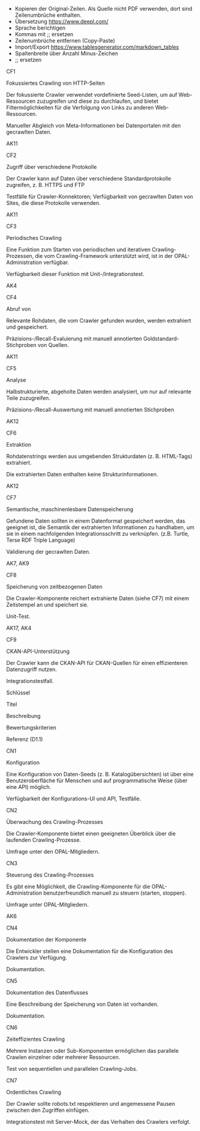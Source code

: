 - Kopieren der Original-Zeilen. Als Quelle nicht PDF verwenden, dort sind Zeilenumbrüche enthalten.
- Übersetzung https://www.deepl.com/
- Sprache berichtigen
- Kommas mit ;; ersetzen
- Zeilenumbrüche entfernen (Copy-Paste)
- Import/Export https://www.tablesgenerator.com/markdown_tables
- Spaltenbreite über Anzahl Minus-Zeichen
- ;; ersetzen




CF1

Fokussiertes Crawling von HTTP-Seiten

Der fokussierte Crawler verwendet vordefinierte Seed-Listen, um auf Web-Ressourcen zuzugreifen und diese zu durchlaufen, und bietet Filtermöglichkeiten für die Verfolgung von Links zu anderen Web-Ressourcen.

Manueller Abgleich von Meta-Informationen bei Datenportalen mit den gecrawlten Daten.

AK11


CF2

Zugriff über verschiedene Protokolle

Der Crawler kann auf Daten über verschiedene Standardprotokolle zugreifen, z. B. HTTPS und FTP

Testfälle für Crawler-Konnektoren; Verfügbarkeit von gecrawlten Daten von Sites, die diese Protokolle verwenden.

AK11



CF3

Periodisches Crawling

Eine Funktion zum Starten von periodischen und iterativen Crawling-Prozessen, die vom Crawling-Framework unterstützt wird, ist in der OPAL-Administration verfügbar.

Verfügbarkeit dieser Funktion mit Unit-/Integrationstest.

AK4


CF4

Abruf von

Relevante Rohdaten, die vom Crawler gefunden wurden, werden extrahiert und gespeichert.

Präzisions-/Recall-Evaluierung mit manuell annotierten Goldstandard-Stichproben von Quellen.

AK11



CF5

Analyse

Halbstrukturierte, abgeholte Daten werden analysiert, um nur auf relevante Teile zuzugreifen.

Präzisions-/Recall-Auswertung mit manuell annotierten Stichproben

AK12


CF6

Extraktion

Rohdatenstrings werden aus umgebenden Strukturdaten (z. B. HTML-Tags) extrahiert.

Die extrahierten Daten enthalten keine Strukturinformationen.

AK12


CF7

Semantische, maschinenlesbare Datenspeicherung

Gefundene Daten sollten in einem Datenformat gespeichert werden, das geeignet ist, die Semantik der extrahierten Informationen zu handhaben, um sie in einem nachfolgenden Integrationsschritt zu verknüpfen. (z.B. Turtle, Terse RDF Triple Language)

Validierung der gecrawlten Daten.

AK7, AK9



CF8

Speicherung von zeitbezogenen Daten

Die Crawler-Komponente reichert extrahierte Daten (siehe CF7) mit einem Zeitstempel an und speichert sie.

Unit-Test.

AK17, AK4


CF9

CKAN-API-Unterstützung

Der Crawler kann die CKAN-API für CKAN-Quellen für einen effizienteren Datenzugriff nutzen.

Integrationstestfall.










Schlüssel

Titel

Beschreibung

Bewertungskriterien

Referenz (D1.1)


CN1

Konfiguration

Eine Konfiguration von Daten-Seeds (z. B. Katalogübersichten) ist über eine Benutzeroberfläche für Menschen und auf programmatische Weise (über eine API) möglich.

Verfügbarkeit der Konfigurations-UI und API, Testfälle.


CN2

Überwachung des Crawling-Prozesses

Die Crawler-Komponente bietet einen geeigneten Überblick über die laufenden Crawling-Prozesse.

Umfrage unter den OPAL-Mitgliedern.


CN3

Steuerung des Crawling-Prozesses

Es gibt eine Möglichkeit, die Crawling-Komponente für die OPAL-Administration benutzerfreundlich manuell zu steuern (starten, stoppen).

Umfrage unter OPAL-Mitgliedern.

AK6


CN4

Dokumentation der Komponente

Die Entwickler stellen eine Dokumentation für die Konfiguration des Crawlers zur Verfügung.

Dokumentation.



CN5

Dokumentation des Datenflusses

Eine Beschreibung der Speicherung von Daten ist vorhanden.

Dokumentation.


CN6

Zeiteffizientes Crawling

Mehrere Instanzen oder Sub-Komponenten ermöglichen das parallele Crawlen einzelner oder mehrerer Ressourcen.

Test von sequentiellen und parallelen Crawling-Jobs.


CN7

Ordentliches Crawling

Der Crawler sollte robots.txt respektieren und angemessene Pausen zwischen den Zugriffen einfügen.

Integrationstest mit Server-Mock, der das Verhalten des Crawlers verfolgt.












